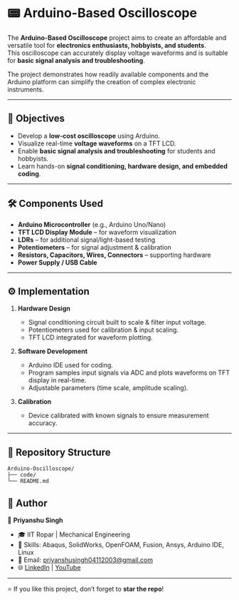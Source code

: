 # 📟 Arduino-Based Oscilloscope  

The **Arduino-Based Oscilloscope** project aims to create an affordable and versatile tool for **electronics enthusiasts, hobbyists, and students**.  
This oscilloscope can accurately display voltage waveforms and is suitable for **basic signal analysis and troubleshooting**.  

The project demonstrates how readily available components and the Arduino platform can simplify the creation of complex electronic instruments.  

---

## 🎯 Objectives  
- Develop a **low-cost oscilloscope** using Arduino.  
- Visualize real-time **voltage waveforms** on a TFT LCD.  
- Enable **basic signal analysis and troubleshooting** for students and hobbyists.  
- Learn hands-on **signal conditioning, hardware design, and embedded coding**.  

---

## 🛠️ Components Used  
- **Arduino Microcontroller** (e.g., Arduino Uno/Nano)  
- **TFT LCD Display Module** – for waveform visualization  
- **LDRs** – for additional signal/light-based testing  
- **Potentiometers** – for signal adjustment & calibration  
- **Resistors, Capacitors, Wires, Connectors** – supporting hardware  
- **Power Supply / USB Cable**  

---

## ⚙️ Implementation  
1. **Hardware Design**  
   - Signal conditioning circuit built to scale & filter input voltage.  
   - Potentiometers used for calibration & input scaling.  
   - TFT LCD integrated for waveform plotting.  

2. **Software Development**  
   - Arduino IDE used for coding.  
   - Program samples input signals via ADC and plots waveforms on TFT display in real-time.  
   - Adjustable parameters (time scale, amplitude scaling).  

3. **Calibration**  
   - Device calibrated with known signals to ensure measurement accuracy.  

---

## 📂 Repository Structure  

```plaintext
Arduino-Oscilloscope/  
├── code/                
└── README.md        
```
## 🔹 Author  
👤 **Priyanshu Singh**  
- 🎓 IIT Ropar | Mechanical Engineering  
- 🔧 Skills: Abaqus, SolidWorks, OpenFOAM, Fusion, Ansys, Arduino IDE, Linux  
- 📧 Email: priyanshusingh04112003@gmail.com  
- 🌐 [LinkedIn](https://www.linkedin.com/in/priyanshu-singh-a47033265) | [YouTube](https://youtube.com/@theunfilteredguyy)  

---
⭐ If you like this project, don’t forget to **star the repo**!
